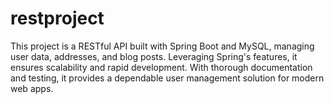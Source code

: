 # restproject
 This project is a RESTful API built with Spring Boot and MySQL, managing user data, addresses, and blog posts. Leveraging Spring's features, it ensures scalability and rapid development. With thorough documentation and testing, it provides a dependable user management solution for modern web apps.
